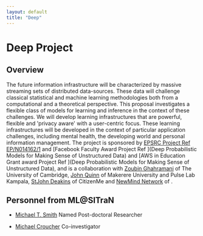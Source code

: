 ```yaml
---
layout: default
title: "Deep"
---
```

# Deep Project

## Overview

The future information infrastructure will be characterized by massive
streaming sets of distributed data-sources.  These data will challenge
classical statistical and machine learning methodologies both from a
computational and a theoretical perspective. This proposal
investigates a flexible class of models for learning and inference in
the context of these challenges. We will develop learning
infrastructures that are powerful, flexible and 'privacy aware' with a
user-centric focus. These learning infrastructures will be developed
in the context of particular application challenges, including mental
health, the developing world and personal information
management. 
The project is sponsored by [EPSRC Project Ref EP/N014162/1]() and [Facebook Faculty Award Project Ref ](Deep Probabilistic Models for Making Sense of Unstructured Data) and [AWS in Education Grant award Project Ref ](Deep Probabilistic Models for Making Sense of Unstructured Data),  and is a collaboration with [Zoubin Ghahramani](http://mlg.eng.cam.ac.uk/zoubin/) of The University of Cambridge, [John Quinn](http://air.ug/~jquinn/) of Makerere University and Pulse Lab Kampala, [StJohn Deakins](http://www.citizenme.com/) of CitizenMe and [NewMind Network](http://www.informatics.manchester.ac.uk/NewMind/Pages/default.aspx) of .

<a name="personnel"></a>

## Personnel from ML@SITraN

- [Michael T. Smith](http://www.michaeltsmith.org.uk/) Named Post-doctoral Researcher

- [Michael Croucher](http://www.walkingrandomly.com/) Co-investigator



